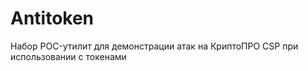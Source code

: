 Antitoken
=========

Набор POC-утилит для демонстрации атак на КриптоПРО CSP при использовании с токенами
